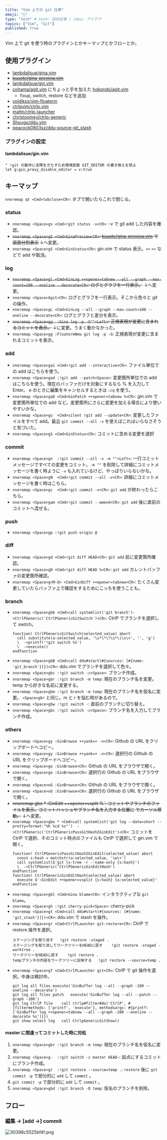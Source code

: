 ```yaml
---
title: "Vim 上での git 仕草"
emoji: "🍣"
type: "tech" # tech: 技術記事 / idea: アイデア
topics: ["Vim", "Git"]
published: true
---
```


Vim 上で git を使う時のプラグインとかキーマップとかフローとか。

## 使用プラグイン

- [lambdalisue/gina.vim](https://github.com/lambdalisue/gina.vim)
- ~~[kuuote/gina-preview.vim](https://github.com/kuuote/gina-preview.vim)~~
- [lambdalisue/gin.vim](https://github.com/lambdalisue/gin.vim)
- [cohama/agit.vim](https://github.com/cohama/agit.vim) にちょっと手を加えた [hokorobi/agit.vim](https://github.com/hokorobi/agit.vim)
  - fixup, switch, restore などを追加
- [voldikss/vim-floaterm](https://github.com/voldikss/vim-floaterm)
- [ctrlpvim/ctrlp.vim](https://github.com/ctrlpvim/ctrlp.vim)
- [mattn/ctrlp-launcher](https://github.com/mattn/ctrlp-launcher)
- [christoomey/ctrlp-generic](https://github.com/christoomey/ctrlp-generic)
- [Shougo/ddu.vim](https://github.com/Shougo/ddu.vim)
- [peacock0803sz/ddu-source-git_stash](https://github.com/peacock0803sz/ddu-source-git_stash)

### プラグインの設定

#### lambdalisue/gin.vim

```vim
" !git の動作に支障をきたすため環境変数 GIT_EDITOR の書き換えを禁止
let g:gin_proxy_disable_editor = v:true
```


## キーマップ

`nnoremap qt <Cmd>tabclose<CR>`: タブで開いたらこれで閉じる。


### status

- `nnoremap <Space>gs <Cmd>!git status -v<CR>`: -v で git add した内容を確認。
- ~~`nnoremap <Space>gS <Cmd>GinaPreview<CR>`: [kuuote/gina-preview.vim](https://github.com/kuuote/gina-preview.vim) で画面分割表示~~ ↓へ変更。
- `nnoremap <Space>gS <Cmd>GinStatus<CR>`: gin.vim で status 表示。`<<` `>>` などで add や取消。

### log

- ~~`nnoremap <Space>gl <Cmd>GinLog ++opener=tabnew --all --graph --max-count=100 --oneline --decorate<CR>`: ログとグラフを一行表示。~~ ↓へ変更。
- `nnoremap <Space>Agit<CR>`: ログとグラフを一行表示。そこから色々と git の操作。
- `nnoremap <Space>gL <Cmd>GinLog --all --graph --max-count=100 --oneline --decorate<CR>`: ログとグラフと差分を表示。
- ~~`nnoremap <Space>gg  :Gina log -p -G""<Left>`: 正規表現が変更に含まれるコミットを表示。~~ ↓に変更。うまく動かなかった。
- `nnoremap <Space>gg :FloatermNew git log -p -G`: 正規表現が変更に含まれるコミットを表示。


### add

- `nnoremap <Space>gai <Cmd>!git add --interactive<CR>`: ファイル単位での add はこちらを使う。
- `nnoremap <Space>gad :!git add --patch<Space>`: 変更箇所単位での add はこちらを使う。現在のバッファだけを対象にするなら % を入力して Enter。 e のときに編集をキャンセルするときは `:cq` を使う。
- `nnoremap <Space>gaD <Cmd>GinPatch ++opener=tabnew %<CR>`: gin.vim で変更箇所単位での add など。変更箇所にさらに変更を加える場合により使いやすいかな。
- `nnoremap <Space>gu  <Cmd>silent !git add --update<CR>`: 変更したファイルをすべて add。最近 `git commit --all -v` を使えばこれはいらなさそうと気づいた。
- `nnoremap <Space>gS <Cmd>GinStatus<CR>`: コミットに含める変更を選択


### commit

- `nnoremap <Space>gn  :!git commit --all -v -m ""<Left>`: 一行コミットメッセージですべての変更をコミット。`-m ""` を削除して詳細にコミットメッセージを書く時ように `-v` も入れているけど、やっぱりいらないかな。
- `nnoremap <Space>gN  <Cmd>!git commit --all -v<CR>`: 詳細にコミットメッセージを書く時はこちら。
- `nnoremap <Space>gc  <Cmd>!git commit -v<CR>`: `git add` が終わったらこちら。
- `nnoremap <Space>gam <Cmd>!git commit --amend<CR>`: `git add` 後に直前のコミットへ混ぜる。


### push

- `nnoremap <Space>gp :!git push origin @`


### diff

- `nnoremap <Space>gd <Cmd>!git diff HEAD<CR>`: `git add` 前に変更箇所確認。
- `nnoremap <Space>gD <Cmd>!git diff HEAD %<CR>`: `git add` カレントバッファの変更箇所確認。
- `nnoremap <Space>g<M-d> <Cmd>GinDiff ++opener=tabnew<CR>`: たくさん変更していたらバッファ上で確認をするためにこっちを使うことも。


### branch

- `nnoremap <Space>gbb <Cmd>call systemlist('git branch')->CtrlPGeneric('CtrlPGenericGitSwitch')<CR>`: CtrlP でブランチを選択して switch。
  ```vim
  function! CtrlPGenericGitSwitch(selected_value) abort
    call substitute(a:selected_value, '\s*\*\?\s*\|\s\+', '', 'g')
    \  ->printf('!git switch %s')
    \  ->execute()
  endfunction
  ```
- `nnoremap <Space>gbB <Cmd>call ddu#start(#{sources: [#{name: 'git_branch'}]})<CR>`: ddu.vim でブランチを選択して色々。
- `nnoremap <Space>gbc :!git switch -c<Space>`: ブランチ作成。
- `nnoremap <Space>gbr :!git branch -m temp`: 現在のブランチ名を変更。temp から好きな名前に変更する。
- `nnoremap <Space>gbm :!git branch -m temp`: 現在のブランチ名を仮名に変更。 `<Space>gbr` と同じ。m と r を悩む時があるので。
- `nnoremap <Space>gbw :!git switch -`: 直前のブランチに切り替え。
- `nnoremap <Space>gbc :!git switch -c<Space>`: ブランチ名を入力してブランチ作成。


### others

- `nnoremap <Space>gy :GinBrowse ++yank=+ -n<CR>`: Github の URL をクリップボードへコピー。
- `xnoremap <Space>gy :GinBrowse ++yank=+ -n<CR>`: 選択行の Github の URL をクリップボードへコピー。
- `nnoremap <Space>go :GinBrowse<CR>`: Github の URL をブラウザで開く。
- `xnoremap <Space>go :GinBrowse<CR>`: 選択行の Github の URL をブラウザで開く。
- `nnoremap <Space>oG :GinBrowse<CR>`: Github の URL をブラウザで開く。
- `xnoremap <Space>oG :GinBrowse<CR>`: 選択行の Github の URL をブラウザで開く。
- ~~nnoremap <Space>gbo * :GinEdit ++opener=vsplit  %<Left><Left>`: コミットやブランチのファイルを表示。コミットハッシュやブランチ名を入力する位置に <Left> でカーソル移動。~~ ↓へ変更。
- `nnoremap <Space>gbo * <Cmd>call systemlist('git log --date=short --pretty=format:"%h %cd %s"')  ->CtrlPGeneric('CtrlPGenericPassGitHash2GinEdit')<CR>`: コミットを CtrlP で選択、そのコミット時点のファイルも CtrlP で選択して gin.vim で開く。
  ```vim
  function! CtrlPGenericPassGitHash2GinEdit(selected_value) abort
    const s:hash = matchstr(a:selected_value, '\w\+')
    call systemlist($'git ls-tree -r --name-only {s:hash}')
    \  ->CtrlPGeneric('CtrlPGenericGinEditHash')
  endfunction
  function! CtrlPGenericGinEditHash(selected_value) abort
    execute $':GinEdit ++opener=vsplit {s:hash} {a:selected_value}'
  endfunction
  ```
- `nnoremap <Space>gbl <Cmd>Gina blame<CR>`: インタラクティブな `git blame`。
- `nnoremap <Space>gh :!git cherry-pick<Space>`: cherry-pick
- `nnoremap <Space>gt <Cmd>call ddu#start(#{sources: [#{name: 'git_stash'}]})<CR>`: ddu.vim で stash を操作。
- `nnoremap <Space>gr <Cmd>CtrlPLauncher git-restore<CR>`: CtrlP で restore 操作を選択。
  ```:.ctrlp-launcher-git-restore
  ステージングを取り消す	!git restore -staged .
  ステージングを取り消してワークツリーをHEADに戻す	!git restore -staged - worktree .
  ワークツリーをHEADに戻す	!git restore .
  tempブランチの内容をワークツリーに反映する	!git restore --source=temp .
- `nnoremap <Space>gf <Cmd>CtrlPLauncher git<CR>`: CtrlP で git 操作を選択。中身は検討中。
  ```:.ctrlp-launcher-git-restore
  git log all files	execute('GinBuffer log --all --graph -100 --oneline --decorate')
  git log all files patch	execute('GinBuffer log --all --patch --graph -100')
  git log CtrlP file	call ctrlp#filter#do('CtrlP', #{filtermethods: ['printf', 'execute'], methodsargs: #{printf: ['GinBuffer log ++opener=tabnew --all --graph -100 --oneline --decorate %s']}})
  git show select log	call CtrlpGenericGitShow()
  ```

#### master に間違ってコミットした時に対処

1. `nnoremap <Space>gbr :!git branch -m temp`: 現在のブランチ名を仮名に変更。
2. `nnoremap <Space>g-  :!git switch -c master HEAD~`: 起点にするコミットにブランチ作成。
3. `nnoremap <Space>gr  :!git restore --source=temp .`: `restore` 後に `git commit -p` で部分的に `add` して `commit` 。
4. `git commit -p` で部分的に `add` して `commit` 。
5. `nnoremap <Space>gbd :!git branch -D temp`: 仮名のブランチを削除。


## フロー

### 編集 → [add →] commit

![30398c5525bf4f.png](/images/30398c5525bf4f.png)

